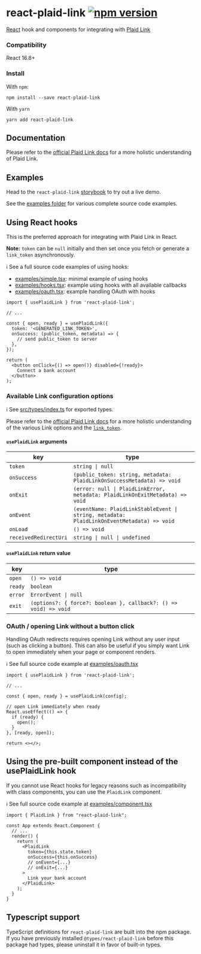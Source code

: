 # react-plaid-link [![npm version](https://badge.fury.io/js/react-plaid-link.svg)](http://badge.fury.io/js/react-plaid-link)

[React](https://facebook.github.io/react/) hook and components for integrating
with [Plaid Link](https://plaid.com/docs/link/)

### Compatibility

React 16.8+

### Install

With `npm`:

```
npm install --save react-plaid-link
```

With `yarn`

```
yarn add react-plaid-link
```

## Documentation

Please refer to the [official Plaid Link docs](https://plaid.com/docs/link/)
for a more holistic understanding of Plaid Link.

## Examples

Head to the `react-plaid-link`
[storybook](https://plaid.github.io/react-plaid-link) to try out a live demo.

See the [examples folder](examples) for various complete source code examples.

## Using React hooks

This is the preferred approach for integrating with Plaid Link in React.

**Note:** `token` can be `null` initially and then set once you fetch or generate
a `link_token` asynchronously.

ℹ️ See a full source code examples of using hooks:

- [examples/simple.tsx](examples/simple.tsx): minimal example of using hooks
- [examples/hooks.tsx](examples/hooks.tsx): example using hooks with all
  available callbacks
- [examples/oauth.tsx](examples/oauth.tsx): example handling OAuth with hooks

```tsx
import { usePlaidLink } from 'react-plaid-link';

// ...

const { open, ready } = usePlaidLink({
  token: '<GENERATED_LINK_TOKEN>',
  onSuccess: (public_token, metadata) => {
    // send public_token to server
  },
});

return (
  <button onClick={() => open()} disabled={!ready}>
    Connect a bank account
  </button>
);
```

### Available Link configuration options

ℹ️ See [src/types/index.ts][types] for exported types.

Please refer to the [official Plaid Link
docs](https://plaid.com/docs/link/web/) for a more holistic understanding of
the various Link options and the
[`link_token`](https://plaid.com/docs/api/tokens/#linktokencreate).

#### `usePlaidLink` arguments

| key                   | type                                                                                      |
| --------------------- | ----------------------------------------------------------------------------------------- |
| `token`               | `string \| null`                                                                          |
| `onSuccess`           | `(public_token: string, metadata: PlaidLinkOnSuccessMetadata) => void`                    |
| `onExit`              | `(error: null \| PlaidLinkError, metadata: PlaidLinkOnExitMetadata) => void`              |
| `onEvent`             | `(eventName: PlaidLinkStableEvent \| string, metadata: PlaidLinkOnEventMetadata) => void` |
| `onLoad`              | `() => void`                                                                              |
| `receivedRedirectUri` | `string \| null \| undefined`                                                             |

#### `usePlaidLink` return value

| key     | type                                                             |
| ------- | ---------------------------------------------------------------- |
| `open`  | `() => void`                                                     |
| `ready` | `boolean`                                                        |
| `error` | `ErrorEvent \| null`                                             |
| `exit`  | `(options?: { force?: boolean }, callback?: () => void) => void` |

### OAuth / opening Link without a button click

Handling OAuth redirects requires opening Link without any user input (such as
clicking a button). This can also be useful if you simply want Link to open
immediately when your page or component renders.

ℹ️ See full source code example at [examples/oauth.tsx](examples/oauth.tsx)

```tsx
import { usePlaidLink } from 'react-plaid-link';

// ...

const { open, ready } = usePlaidLink(config);

// open Link immediately when ready
React.useEffect(() => {
  if (ready) {
    open();
  }
}, [ready, open]);

return <></>;
```

## Using the pre-built component instead of the usePlaidLink hook

If you cannot use React hooks for legacy reasons such as incompatibility with
class components, you can use the `PlaidLink` component.

ℹ️ See full source code example at [examples/component.tsx](examples/component.tsx)

```tsx
import { PlaidLink } from "react-plaid-link";

const App extends React.Component {
  // ...
  render() {
    return (
      <PlaidLink
        token={this.state.token}
        onSuccess={this.onSuccess}
        // onEvent={...}
        // onExit={...}
      >
        Link your bank account
      </PlaidLink>
    );
  }
}
```

## Typescript support

TypeScript definitions for `react-plaid-link` are built into the npm package.
If you have previously installed `@types/react-plaid-link` before this package
had types, please uninstall it in favor of built-in types.

[types]: https://github.com/plaid/react-plaid-link/blob/master/src/types/index.ts
